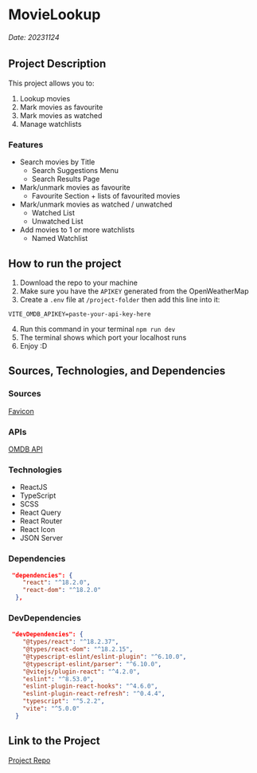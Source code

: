 # MovieLookup
###### Date: 20231124

## Project Description
This project allows you to:

1. Lookup movies
2. Mark movies as favourite
3. Mark movies as watched
4. Manage watchlists


### Features
- Search movies by Title
  - Search Suggestions Menu
  - Search Results Page
- Mark/unmark movies as favourite
  - Favourite Section + lists of favourited movies
- Mark/unmark movies as watched / unwatched
  - Watched List
  - Unwatched List
- Add movies to 1 or more watchlists
  - Named Watchlist



## How to run the project
1. Download the repo to your machine
2. Make sure you have the `APIKEY` generated from the OpenWeatherMap
3. Create a `.env` file at `/project-folder` then add this line into it:
```
VITE_OMDB_APIKEY=paste-your-api-key-here
```
4. Run this command in your terminal `npm run dev`
5. The terminal shows which port your localhost runs
6. Enjoy :D

## Sources, Technologies, and Dependencies

### Sources
[Favicon](https://www.svgrepo.com/svg/492625/movie)

### APIs
[OMDB API](https://www.omdbapi.com/)

### Technologies
- ReactJS
- TypeScript
- SCSS
- React Query
- React Router
- React Icon
- JSON Server



### Dependencies
```json
 "dependencies": {
    "react": "^18.2.0",
    "react-dom": "^18.2.0"
  },
```

### DevDependencies
```json
 "devDependencies": {
    "@types/react": "^18.2.37",
    "@types/react-dom": "^18.2.15",
    "@typescript-eslint/eslint-plugin": "^6.10.0",
    "@typescript-eslint/parser": "^6.10.0",
    "@vitejs/plugin-react": "^4.2.0",
    "eslint": "^8.53.0",
    "eslint-plugin-react-hooks": "^4.6.0",
    "eslint-plugin-react-refresh": "^0.4.4",
    "typescript": "^5.2.2",
    "vite": "^5.0.0"
  }
```


## Link to the Project
[Project Repo](https://github.com/iceyisaak/movielookup)

